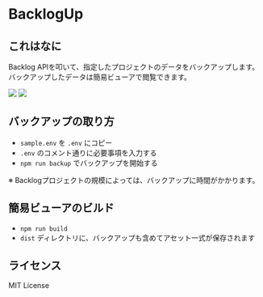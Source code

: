 # BacklogUp

## これはなに

Backlog APIを叩いて、指定したプロジェクトのデータをバックアップします。  
バックアップしたデータは簡易ビューアで閲覧できます。

![](https://i.imgur.com/CWX1wbL.png)
![](https://i.imgur.com/ylTYYPW.png)

## バックアップの取り方

- `sample.env` を `.env` にコピー
- `.env` のコメント通りに必要事項を入力する
- `npm run backup` でバックアップを開始する

※ Backlogプロジェクトの規模によっては、バックアップに時間がかかります。

## 簡易ビューアのビルド

- `npm run build`
- `dist` ディレクトリに、バックアップも含めてアセット一式が保存されます

## ライセンス

MIT License
